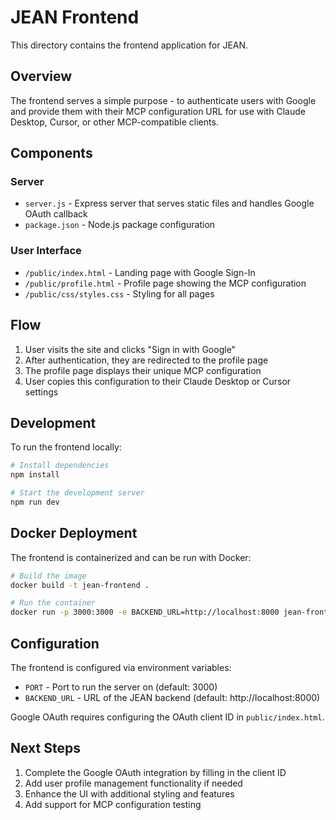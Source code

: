 # JEAN Frontend

This directory contains the frontend application for JEAN.

## Overview

The frontend serves a simple purpose - to authenticate users with Google and provide them with their MCP configuration URL for use with Claude Desktop, Cursor, or other MCP-compatible clients.

## Components

### Server

- `server.js` - Express server that serves static files and handles Google OAuth callback
- `package.json` - Node.js package configuration

### User Interface

- `/public/index.html` - Landing page with Google Sign-In
- `/public/profile.html` - Profile page showing the MCP configuration
- `/public/css/styles.css` - Styling for all pages

## Flow

1. User visits the site and clicks "Sign in with Google"
2. After authentication, they are redirected to the profile page
3. The profile page displays their unique MCP configuration
4. User copies this configuration to their Claude Desktop or Cursor settings

## Development

To run the frontend locally:

```bash
# Install dependencies
npm install

# Start the development server
npm run dev
```

## Docker Deployment

The frontend is containerized and can be run with Docker:

```bash
# Build the image
docker build -t jean-frontend .

# Run the container
docker run -p 3000:3000 -e BACKEND_URL=http://localhost:8000 jean-frontend
```

## Configuration

The frontend is configured via environment variables:

- `PORT` - Port to run the server on (default: 3000)
- `BACKEND_URL` - URL of the JEAN backend (default: http://localhost:8000)

Google OAuth requires configuring the OAuth client ID in `public/index.html`.

## Next Steps

1. Complete the Google OAuth integration by filling in the client ID
2. Add user profile management functionality if needed
3. Enhance the UI with additional styling and features
4. Add support for MCP configuration testing 